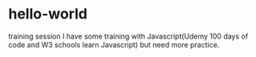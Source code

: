 # hello-world
training session
I have some training with Javascript(Udemy 100 days  of code and W3 schools learn Javascript) but need more practice.
